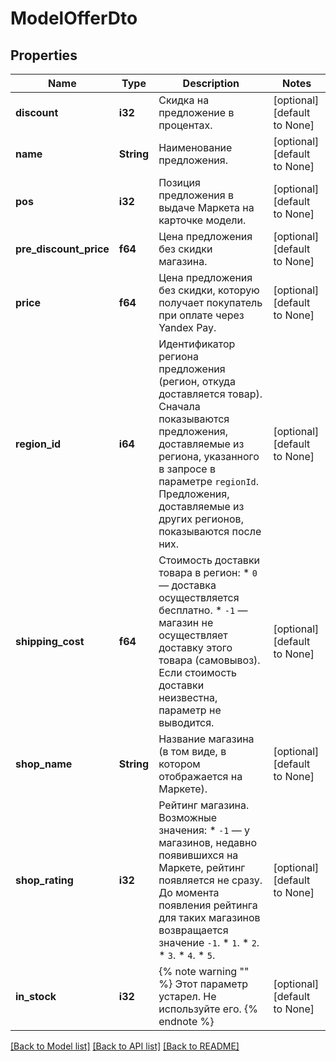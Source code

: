 # ModelOfferDto

## Properties
Name | Type | Description | Notes
------------ | ------------- | ------------- | -------------
**discount** | **i32** | Скидка на предложение в процентах. | [optional] [default to None]
**name** | **String** | Наименование предложения. | [optional] [default to None]
**pos** | **i32** | Позиция предложения в выдаче Маркета на карточке модели. | [optional] [default to None]
**pre_discount_price** | **f64** | Цена предложения без скидки магазина. | [optional] [default to None]
**price** | **f64** | Цена предложения без скидки, которую получает покупатель при оплате через Yandex Pay. | [optional] [default to None]
**region_id** | **i64** | Идентификатор региона предложения (регион, откуда доставляется товар).  Сначала показываются предложения, доставляемые из региона, указанного в запросе в параметре `regionId`. Предложения, доставляемые из других регионов, показываются после них.  | [optional] [default to None]
**shipping_cost** | **f64** | Стоимость доставки товара в регион:  * `0` — доставка осуществляется бесплатно. * `-1` — магазин не осуществляет доставку этого товара (самовывоз).  Если стоимость доставки неизвестна, параметр не выводится.  | [optional] [default to None]
**shop_name** | **String** | Название магазина (в том виде, в котором отображается на Маркете). | [optional] [default to None]
**shop_rating** | **i32** | Рейтинг магазина.  Возможные значения: * `-1` — у магазинов, недавно появившихся на Маркете, рейтинг появляется не сразу. До момента появления рейтинга для таких магазинов возвращается значение `-1`. * `1`. * `2`. * `3`. * `4`. * `5`.  | [optional] [default to None]
**in_stock** | **i32** | {% note warning \"\" %}  Этот параметр устарел. Не используйте его.  {% endnote %}  | [optional] [default to None]

[[Back to Model list]](../README.md#documentation-for-models) [[Back to API list]](../README.md#documentation-for-api-endpoints) [[Back to README]](../README.md)



